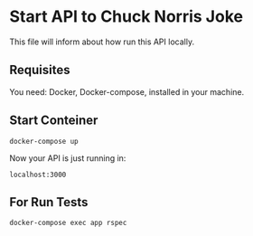 # Start API to Chuck Norris Joke

This file will inform about how run this API locally.

## Requisites

You need: Docker, Docker-compose, installed in your machine.

## Start Conteiner
```
docker-compose up
```

Now your API is just running in:

```
localhost:3000
```

## For Run Tests

```
docker-compose exec app rspec
```
